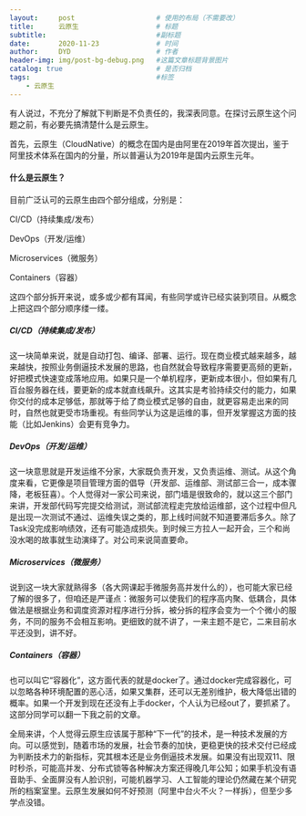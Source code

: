 ```yaml
---
layout:     post   				    # 使用的布局（不需要改）
title:      云原生                   # 标题
subtitle:                           #副标题
date:       2020-11-23 				# 时间
author:     DYD 				    # 作者
header-img: img/post-bg-debug.png 	#这篇文章标题背景图片
catalog: true 						# 是否归档
tags:								#标签
    - 云原生
---
```

有人说过，不充分了解就下判断是不负责任的，我深表同意。在探讨云原生这个问题之前，有必要先搞清楚什么是云原生。

首先，云原生（CloudNative）的概念在国内是由阿里在2019年首次提出，鉴于阿里技术体系在国内的分量，所以普遍认为2019年是国内云原生元年。



#### 什么是云原生？
目前广泛认可的云原生由四个部分组成，分别是：

CI/CD（持续集成/发布）

DevOps（开发/运维）

Microservices（微服务）

Containers（容器）

这四个部分拆开来说，或多或少都有耳闻，有些同学或许已经实装到项目。从概念上把这四个部分顺序缕一缕。



##### CI/CD（持续集成/发布）
这一块简单来说，就是自动打包、编译、部署、运行。现在商业模式越来越多，越来越快，按照业务倒逼技术发展的思路，也自然就会导致程序需要更高频的更新，好把模式快速变成落地应用。如果只是一个单机程序，更新成本很小，但如果有几百台服务器在线，要更新的成本就直线飙升。这其实是考验持续交付的能力，如果你交付的成本足够低，那就等于给了商业模式足够的自由，就更容易走出来的同时，自然也就更受市场重视。有些同学认为这是运维的事，但开发掌握这方面的技能（比如Jenkins）会更有竞争力。



##### DevOps（开发/运维）
这一块意思就是开发运维不分家，大家既负责开发，又负责运维、测试。从这个角度来看，它更像是项目管理方面的倡导（开发部、运维部、测试部三合一，成本骤降，老板狂喜）。个人觉得对一家公司来说，部门墙是很致命的，就以这三个部门来讲，开发部代码写完提交给测试，测试部流程走完放给运维部，这个过程中但凡是出现一次测试不通过、运维失误之类的，那上线时间就不知道要滞后多久。除了Task没完成影响绩效，还有可能造成损失。到时候三方拉人一起开会，三个和尚没水喝的故事就生动演绎了。对公司来说简直要命。



##### Microservices（微服务）
说到这一块大家就熟得多（各大网课起手微服务高并发什么的），也可能大家已经了解的很多了，但咱还是严谨点：微服务可以使我们的程序高内聚、低耦合，具体做法是根据业务和调度资源对程序进行分拆，被分拆的程序会变为一个个微小的服务，不同的服务不会相互影响。更细致的就不讲了，一来主题不是它，二来目前水平还没到，讲不好。



##### Containers（容器）
也可以叫它“容器化”，这方面代表的就是docker了。通过docker完成容器化，可以忽略各种环境配置的恶心活，如果又集群，还可以无差别维护，极大降低出错的概率。如果一个开发到现在还没有上手docker，个人认为已经out了，要抓紧了。这部分同学可以翻一下我之前的文章。



全局来讲，个人觉得云原生应该属于那种“下一代”的技术，是一种技术发展的方向。可以感觉到，随着市场的发展，社会节奏的加快，更稳更快的技术交付已经成为判断技术力的新指标，究其根本还是业务倒逼技术发展。如果没有出现双11、限时秒杀，可能高并发、分布式锁等各种解决方案还得晚几年公知；如果手机没有语音助手、全面屏没有人脸识别，可能机器学习、人工智能的理论仍然藏在某个研究所的档案室里。云原生发展如何不好预测（阿里中台火不火？一样拆），但至少多学点没错。
